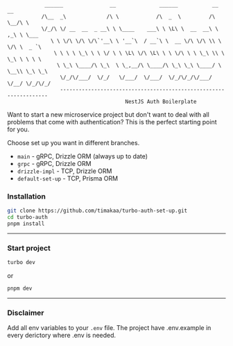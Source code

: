 ```
            ______               __              ______           __    __
           /\__  _\             /\ \            /\  _  \         /\ \__/\ \
           \/_/\ \/ __  __  _ __\ \ \____    ___\ \ \L\ \  __  __\ \ ,_\ \ \___
              \ \ \/\ \/\ \/\`'__\ \ '__`\  / __`\ \  __ \/\ \/\ \\ \ \/\ \  _ `\
               \ \ \ \ \_\ \ \ \/ \ \ \L\ \/\ \L\ \ \ \/\ \ \ \_\ \\ \ \_\ \ \ \ \
                \ \_\ \____/\ \_\  \ \_,__/\ \____/\ \_\ \_\ \____/ \ \__\\ \_\ \_\
                 \/_/\/___/  \/_/   \/___/  \/___/  \/_/\/_/\/___/   \/__/ \/_/\/_/
                 ------------------------------------------------------------------
                                      NestJS Auth Boilerplate
```

Want to start a new microservice project but don't want to deal with all problems that come with authentication? This is the perfect starting point for you.

Choose set up you want in different branches.

- `main` - gRPC, Drizzle ORM (always up to date)
- `grpc` - gRPC, Drizzle ORM
- `drizzle-impl` - TCP, Drizzle ORM
- `default-set-up` - TCP, Prisma ORM

### Installation

```bash
git clone https://github.com/timakaa/turbo-auth-set-up.git
cd turbo-auth
pnpm install
```

---

### Start project

```bash
turbo dev
```

or

```bash
pnpm dev
```

---

### Disclaimer

Add all env variables to your `.env` file.
The project have .env.example in every derictory where .env is needed.

